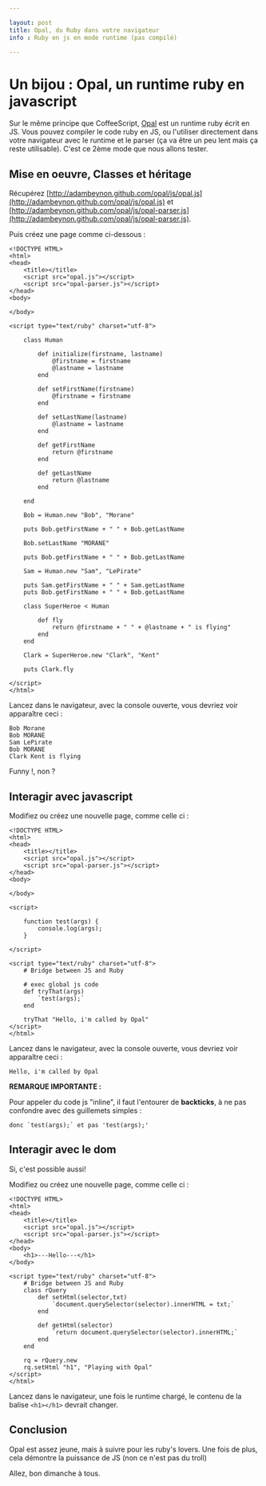 ```yaml
---

layout: post
title: Opal, du Ruby dans votre navigateur
info : Ruby en js en mode runtime (pas compilé)

---
```


# Un bijou : Opal, un runtime ruby en javascript

Sur le même principe que CoffeeScript, [Opal](http://adambeynon.github.com/opal/) est un runtime ruby écrit en JS. Vous pouvez compiler le code ruby en JS, ou l'utiliser directement dans votre navigateur avec le runtime et le parser (ça va être un peu lent mais ça reste utilisable). C'est ce 2ème mode que nous allons tester.

## Mise en oeuvre, Classes et héritage

Récupérez [http://adambeynon.github.com/opal/js/opal.js](http://adambeynon.github.com/opal/js/opal.js) et [http://adambeynon.github.com/opal/js/opal-parser.js](http://adambeynon.github.com/opal/js/opal-parser.js).

Puis créez une page comme ci-dessous :


    <!DOCTYPE HTML>
    <html>
    <head>
        <title></title>
        <script src="opal.js"></script>
        <script src="opal-parser.js"></script>
    </head>
    <body>

    </body>

    <script type="text/ruby" charset="utf-8">

        class Human

            def initialize(firstname, lastname)
                @firstname = firstname
                @lastname = lastname
            end

            def setFirstName(firstname)
                @firstname = firstname
            end

            def setLastName(lastname)
                @lastname = lastname
            end

            def getFirstName
                return @firstname
            end

            def getLastName
                return @lastname
            end

        end

        Bob = Human.new "Bob", "Morane"

        puts Bob.getFirstName + " " + Bob.getLastName

        Bob.setLastName "MORANE"

        puts Bob.getFirstName + " " + Bob.getLastName

        Sam = Human.new "Sam", "LePirate"

        puts Sam.getFirstName + " " + Sam.getLastName
        puts Bob.getFirstName + " " + Bob.getLastName

        class SuperHeroe < Human

            def fly
                return @firstname + " " + @lastname + " is flying"
            end
        end

        Clark = SuperHeroe.new "Clark", "Kent"

        puts Clark.fly

    </script>
    </html>


Lancez dans le navigateur, avec la console ouverte, vous devriez voir apparaître ceci :

    Bob Morane
    Bob MORANE
    Sam LePirate
    Bob MORANE
    Clark Kent is flying

Funny !, non ?

## Interagir avec javascript

Modifiez ou créez une nouvelle page, comme celle ci :


    <!DOCTYPE HTML>
    <html>
    <head>
        <title></title>
        <script src="opal.js"></script>
        <script src="opal-parser.js"></script>
    </head>
    <body>

    </body>

    <script>

        function test(args) {
            console.log(args);
        }

    </script>

    <script type="text/ruby" charset="utf-8">
        # Bridge between JS and Ruby

        # exec global js code
        def tryThat(args)
            `test(args);`
        end

        tryThat "Hello, i'm called by Opal"
    </script>
    </html>


Lancez dans le navigateur, avec la console ouverte, vous devriez voir apparaître ceci :

    Hello, i'm called by Opal

**REMARQUE IMPORTANTE :**

Pour appeler du code js "inline", il faut l'entourer de **backticks**, à ne pas confondre avec des guillemets simples :

    donc `test(args);` et pas 'test(args);'


## Interagir avec le dom

Si, c'est possible aussi!

Modifiez ou créez une nouvelle page, comme celle ci :


    <!DOCTYPE HTML>
    <html>
    <head>
        <title></title>
        <script src="opal.js"></script>
        <script src="opal-parser.js"></script>
    </head>
    <body>
        <h1>---Hello---</h1>
    </body>

    <script type="text/ruby" charset="utf-8">
        # Bridge between JS and Ruby
        class rQuery
            def setHtml(selector,txt)
                `document.querySelector(selector).innerHTML = txt;`
            end

            def getHtml(selector)
                `return document.querySelector(selector).innerHTML;`
            end
        end

        rq = rQuery.new
        rq.setHtml "h1", "Playing with Opal"
    </script>
    </html>


Lancez dans le navigateur, une fois le runtime chargé, le contenu de la balise `<h1></h1>` devrait changer.

## Conclusion

Opal est assez jeune, mais à suivre pour les ruby's lovers.
Une fois de plus, cela démontre la puissance de JS (non ce n'est pas du troll)

Allez, bon dimanche à tous.
